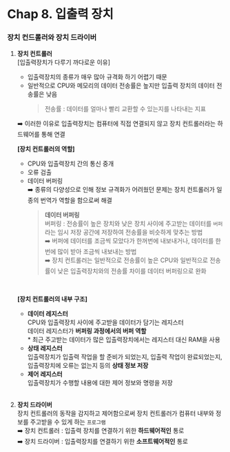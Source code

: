 # Chap 8. 입출력 장치

### 장치 컨드롤러와 장치 드라이버

1. **장치 컨트롤러**  
   [입출력장치가 다루기 까다로운 이유]

   - 입출력장치의 종류가 매우 많아 규격화 하기 어렵기 때문
   - 일반적으로 CPU와 메모리의 데이터 전송률은 높지만 입출력 장치의 데이터 전송률은 낮음
     > 전송률 : 데이터를 얼마나 빨리 교환할 수 있는지를 나타내는 지표

   ➡️ 이러한 이유로 입출력장치는 컴퓨터에 직접 연결되지 않고 장치 컨트롤러라는 하드웨어를 통해 연결

   **[장치 컨트롤러의 역할]**

   - CPU와 입출력장치 간의 통신 중개
   - 오류 검출
   - 데이터 버퍼링  
     ➡️ 종류의 다양성으로 인해 정보 규격화가 어려웠던 문제는 장치 컨트롤러가 일종의 번역가 역할을 함으로써 해결
     > **데이터 버퍼링**  
     > 버퍼링 : 전송률이 높은 장치와 낮은 장치 사이에 주고받는 데이터를 `버퍼`라는 임시 저장 공간에 저장하여 전송률을 비슷하게 맞추는 방법  
     > ➡️ 버퍼에 데이터를 조금씩 모았다가 한꺼번에 내보내거나, 데이터를 한 번에 많이 받아 조금씩 내보내는 방법  
     > ➡️ 장치 컨트롤러는 일반적으로 전송률이 높은 CPU와 일반적으로 전송률이 낮은 입출력장치와의 전송률 차이를 데이터 버퍼링으로 완화

    <br>

   **[장치 컨트롤러의 내부 구조]**

   - **데이터 레지스터**  
      CPU와 입출력장치 사이에 주고받을 데이터가 담기는 레지스터  
      데이터 레지스터가 **버퍼링 과정에서의 버퍼 역할**  
      \* 최근 주고받는 데이터가 많은 입출력장치에서는 레지스터 대신 RAM을 사용
   - **상태 레지스터**  
     입출력장치가 입출력 작업을 할 준비가 되었는지, 입출력 작업이 완료되었는지, 입출력장치에 오류는 없는지 등의 **상태 정보 저장**
   - **제어 레지스터**  
     입출력장치가 수행할 내용에 대한 제어 정보와 명령을 저장  
     <br>

2. **장치 드라이버**  
   장치 컨트롤러의 동작을 감지하고 제어함으로써 장치 컨트롤러가 컴퓨터 내부와 정보를 주고받을 수 있게 하는 `프로그램`  
   ➡️ 장치 컨트롤러 : 입출력 장치를 연결하기 위한 **하드웨어적인** 통로  
   ➡️ 장치 드라이버 : 입출력장치를 연결하기 위한 **소프트웨어적인** 통로
